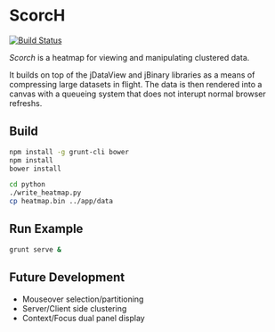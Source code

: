 # ScorcH

[![Build Status](http://nube.systemsbiology.net/github.com/rbkreisberg/scorch/status.svg?branch=master)](http://nube.systemsbiology.net/github.com/rbkreisberg/scorch)

*Scorch* is a heatmap for viewing and manipulating clustered data.

It builds on top of the jDataView and jBinary libraries as a means of compressing large datasets in flight.  The data is then rendered into
a canvas with a queueing system that does not interupt normal browser refreshs.

## Build

```bash
npm install -g grunt-cli bower
npm install
bower install

cd python
./write_heatmap.py
cp heatmap.bin ../app/data
```

## Run Example

```bash
grunt serve &
```

## Future Development
* Mouseover selection/partitioning
* Server/Client side clustering
* Context/Focus dual panel display
